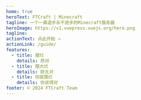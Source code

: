 ```yaml
---
home: true
heroText: FTCraft | Minecraft
tagline: 一个一直退步永不进步的Minecraft服务器
heroImage: https://v1.vuepress.vuejs.org/hero.png
tagline:
actionText: 点此开始 →
actionLink: /guide/
features:
  - title: 摆烂
    details: 昂对
  - title: 摆大烂
    details: 欸太对
  - title: 彻底摆烂
    details: 你说得对
footer: © 2024 FTCraft Team
---
```

